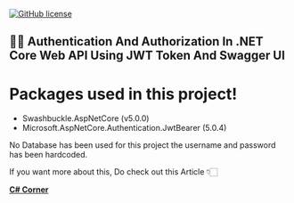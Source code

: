 [![GitHub license](https://img.shields.io/github/license/Naereen/StrapDown.js.svg)](https://github.com/pmarcelojr/PontoPlus/blob/main/LICENSE)

## 👨‍💻 Authentication And Authorization In .NET Core Web API Using JWT Token And Swagger UI

# Packages used in this project!
- Swashbuckle.AspNetCore (v5.0.0)
- Microsoft.AspNetCore.Authentication.JwtBearer (5.0.4)

No Database has been used for this project the username and password has been hardcoded.

If you want more about this, Do check out this Article 👇🏻

[**C# Corner**](https://www.c-sharpcorner.com/article/authentication-authorization-using-net-core-web-api-using-jwt-token-and/ "C# Corner")
